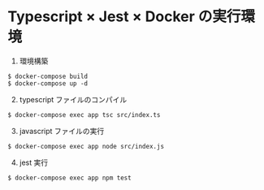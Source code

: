 # Typescript × Jest × Docker の実行環境

1. 環境構築
```
$ docker-compose build
$ docker-compose up -d
```

2. typescript ファイルのコンパイル
```
$ docker-compose exec app tsc src/index.ts
```

3. javascript ファイルの実行
```
$ docker-compose exec app node src/index.js
```

4. jest 実行
```
$ docker-compose exec app npm test
```